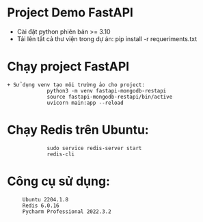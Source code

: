 ﻿# Project Demo FastAPI
 + Cài đặt python phiên bản >= 3.10
 + Tải lên tất cả thư viện trong dự án: pip install -r requeriments.txt
 
 # Chạy project FastAPI
 	+ Sử dụng venv tạo môi trường ảo cho project: 
                 python3 -m venv fastapi-mongodb-restapi
                 source fastapi-mongodb-restapi/bin/active
                 uvicorn main:app --reload
# Chạy Redis trên Ubuntu:
                 sudo service redis-server start
                 redis-cli
 
# Công cụ sử dụng:
         Ubuntu 2204.1.8
         Redis 6.0.16
         Pycharm Professional 2022.3.2
